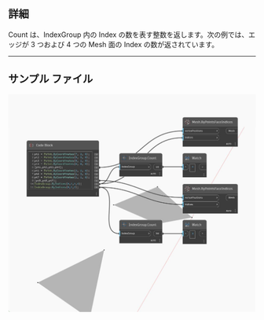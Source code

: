 ## 詳細
Count は、IndexGroup 内の Index の数を表す整数を返します。次の例では、エッジが 3 つおよび 4 つの Mesh 面の Index の数が返されています。
___
## サンプル ファイル

![Count](./Autodesk.DesignScript.Geometry.IndexGroup.Count_img.jpg)

